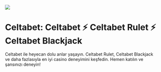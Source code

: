 <a href="https://shorten.is/nano"><img src="https://s13.gifyu.com/images/b2CRv.gif"></a>

# Celtabet: Celtabet ⚡ Celtabet Rulet ⚡ Celtabet Blackjack

Celtabet ile heyecan dolu anlar yaşayın. Celtabet Rulet, Celtabet Blackjack ve daha fazlasıyla en iyi casino deneyimini keşfedin. Hemen katılın ve şansınızı deneyin!
